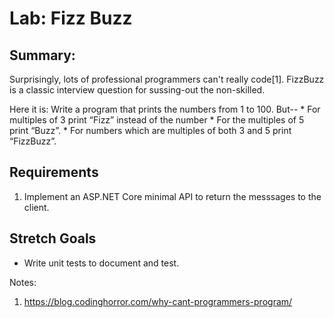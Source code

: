# Lab: Fizz Buzz

## Summary: 

Surprisingly, lots of professional programmers can't really 
code[1]. FizzBuzz is a classic interview question for sussing-out 
the non-skilled. 

Here it is:
    Write a program that prints the numbers from 1 to 100. 
    But--
      * For multiples of 3 print “Fizz” instead of the number 
      * For the multiples of 5 print “Buzz”. 
      * For numbers which are multiples of both 3 and 5 print “FizzBuzz”.


## Requirements
1. Implement an ASP.NET Core minimal API to return the messsages to the client.

## Stretch Goals
* Write unit tests to document and test.

Notes:
1. https://blog.codinghorror.com/why-cant-programmers-program/


